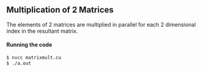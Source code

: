 ## Multiplication of 2 Matrices

The elements of 2 matrices are multiplied in parallel for each 2 dimensional index in the resultant matrix.

#### Running the code

```sh
$ nvcc matrixmult.cu
$ ./a.out
```

